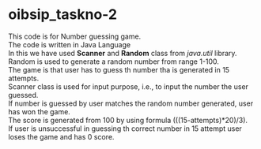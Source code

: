 # oibsip_taskno-2

This code is for Number guessing game.</br> 
The code is written in Java Language</br>
In this we have used <strong>Scanner</strong> and <strong>Random</strong> class from <i>java.util</i> library.</br>
Random is used to generate a random number from range 1-100.</br>
The game is that user has to guess th number tha is generated in 15 attempts.</br>
Scanner class is used for input purpose, i.e., to input the number the user guessed.</br>
If number is guessed by user matches the random number generated, user has won the game.</br>
The score is generated from 100 by using formula (((15-attempts)*20)/3).</br>
If user is unsuccessful in guessing th correct number in 15 attempt user loses the game and has 0 score.
